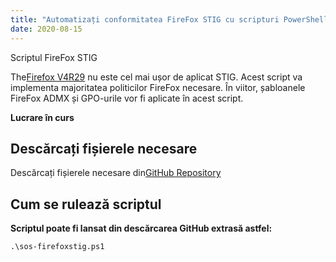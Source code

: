 ```yaml
---
title: "Automatizați conformitatea FireFox STIG cu scripturi PowerShell"
date: 2020-08-15
---
```


Scriptul FireFox STIG

The[Firefox V4R29](https://dl.dod.cyber.mil/wp-content/uploads/stigs/zip/U_MOZ_FireFox_V4R29_STIG.zip) nu este cel mai ușor de aplicat STIG.
Acest script va implementa majoritatea politicilor FireFox necesare. În viitor, șabloanele FireFox ADMX și GPO-urile vor fi aplicate în acest script.

**Lucrare în curs**

## Descărcați fișierele necesare

Descărcați fișierele necesare din[GitHub Repository](https://github.com/simeononsecurity/FireFox-STIG-Script)

## Cum se rulează scriptul


**Scriptul poate fi lansat din descărcarea GitHub extrasă astfel:**
```
.\sos-firefoxstig.ps1
```